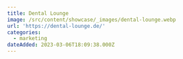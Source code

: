 ```yaml
---
title: Dental Lounge
image: /src/content/showcase/_images/dental-lounge.webp
url: 'https://dental-lounge.de/'
categories:
  - marketing
dateAdded: 2023-03-06T18:09:38.000Z
---
```


